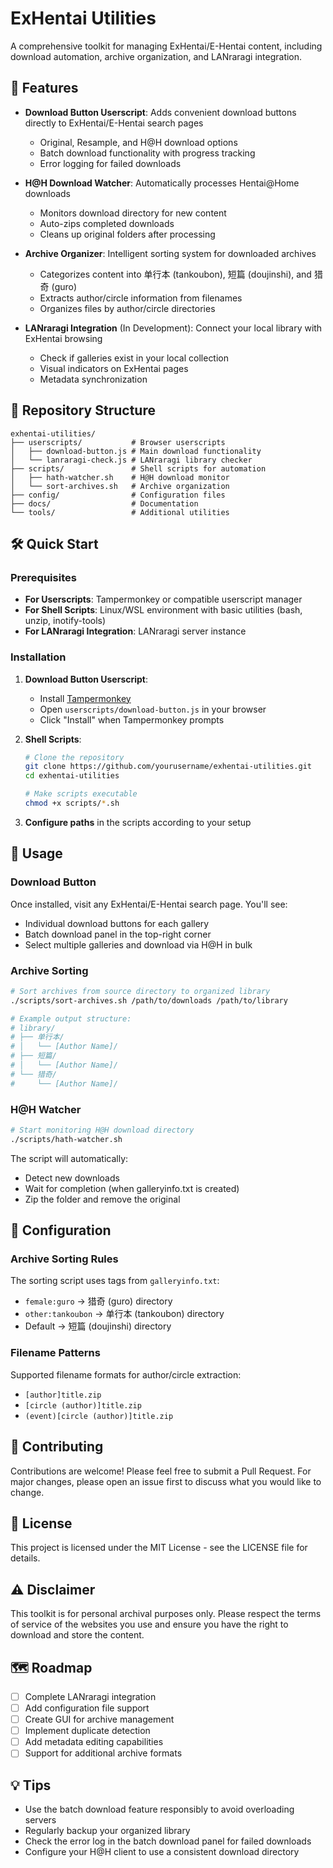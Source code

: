 # ExHentai Utilities

A comprehensive toolkit for managing ExHentai/E-Hentai content, including download automation, archive organization, and LANraragi integration.

## 🚀 Features

- **Download Button Userscript**: Adds convenient download buttons directly to ExHentai/E-Hentai search pages
  - Original, Resample, and H@H download options
  - Batch download functionality with progress tracking
  - Error logging for failed downloads
  
- **H@H Download Watcher**: Automatically processes Hentai@Home downloads
  - Monitors download directory for new content
  - Auto-zips completed downloads
  - Cleans up original folders after processing

- **Archive Organizer**: Intelligent sorting system for downloaded archives
  - Categorizes content into 单行本 (tankoubon), 短篇 (doujinshi), and 猎奇 (guro)
  - Extracts author/circle information from filenames
  - Organizes files by author/circle directories

- **LANraragi Integration** (In Development): Connect your local library with ExHentai browsing
  - Check if galleries exist in your local collection
  - Visual indicators on ExHentai pages
  - Metadata synchronization

## 📁 Repository Structure

```
exhentai-utilities/
├── userscripts/           # Browser userscripts
│   ├── download-button.js # Main download functionality
│   └── lanraragi-check.js # LANraragi library checker
├── scripts/               # Shell scripts for automation
│   ├── hath-watcher.sh    # H@H download monitor
│   └── sort-archives.sh   # Archive organization
├── config/                # Configuration files
├── docs/                  # Documentation
└── tools/                 # Additional utilities
```

## 🛠️ Quick Start

### Prerequisites

- **For Userscripts**: Tampermonkey or compatible userscript manager
- **For Shell Scripts**: Linux/WSL environment with basic utilities (bash, unzip, inotify-tools)
- **For LANraragi Integration**: LANraragi server instance

### Installation

1. **Download Button Userscript**:
   - Install [Tampermonkey](https://www.tampermonkey.net/)
   - Open `userscripts/download-button.js` in your browser
   - Click "Install" when Tampermonkey prompts

2. **Shell Scripts**:
   ```bash
   # Clone the repository
   git clone https://github.com/yourusername/exhentai-utilities.git
   cd exhentai-utilities
   
   # Make scripts executable
   chmod +x scripts/*.sh
   ```

3. **Configure paths** in the scripts according to your setup

## 📖 Usage

### Download Button

Once installed, visit any ExHentai/E-Hentai search page. You'll see:
- Individual download buttons for each gallery
- Batch download panel in the top-right corner
- Select multiple galleries and download via H@H in bulk

### Archive Sorting

```bash
# Sort archives from source directory to organized library
./scripts/sort-archives.sh /path/to/downloads /path/to/library

# Example output structure:
# library/
# ├── 单行本/
# │   └── [Author Name]/
# ├── 短篇/
# │   └── [Author Name]/
# └── 猎奇/
#     └── [Author Name]/
```

### H@H Watcher

```bash
# Start monitoring H@H download directory
./scripts/hath-watcher.sh
```

The script will automatically:
- Detect new downloads
- Wait for completion (when galleryinfo.txt is created)
- Zip the folder and remove the original

## 🔧 Configuration

### Archive Sorting Rules

The sorting script uses tags from `galleryinfo.txt`:
- `female:guro` → 猎奇 (guro) directory
- `other:tankoubon` → 单行本 (tankoubon) directory
- Default → 短篇 (doujinshi) directory

### Filename Patterns

Supported filename formats for author/circle extraction:
- `[author]title.zip`
- `[circle (author)]title.zip`
- `(event)[circle (author)]title.zip`

## 🤝 Contributing

Contributions are welcome! Please feel free to submit a Pull Request. For major changes, please open an issue first to discuss what you would like to change.

## 📝 License

This project is licensed under the MIT License - see the LICENSE file for details.

## ⚠️ Disclaimer

This toolkit is for personal archival purposes only. Please respect the terms of service of the websites you use and ensure you have the right to download and store the content.

## 🗺️ Roadmap

- [ ] Complete LANraragi integration
- [ ] Add configuration file support
- [ ] Create GUI for archive management
- [ ] Implement duplicate detection
- [ ] Add metadata editing capabilities
- [ ] Support for additional archive formats

## 💡 Tips

- Use the batch download feature responsibly to avoid overloading servers
- Regularly backup your organized library
- Check the error log in the batch download panel for failed downloads
- Configure your H@H client to use a consistent download directory